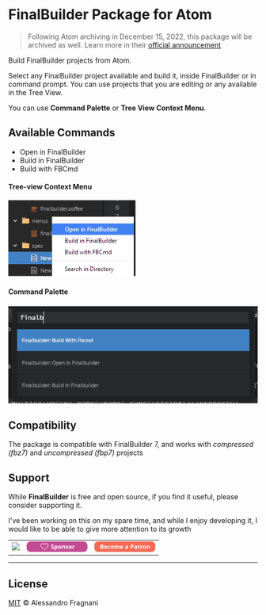 # FinalBuilder Package for Atom

> Following Atom archiving in December 15, 2022, this package will be archived as well. Learn more in their [official announcement](https://github.blog/2022-06-08-sunsetting-atom/)

Build FinalBuilder projects from Atom.

Select any FinalBuilder project available and build it, inside FinalBuilder or in command prompt. You can use projects that you are editing or any available in the Tree View.

You can use **Command Palette** or **Tree View Context Menu**.

## Available Commands

* Open in FinalBuilder
* Build in FinalBuilder
* Build with FBCmd

#### Tree-view Context Menu

![context menu](https://raw.githubusercontent.com/alefragnani/atom-finalbuilder/master/context-menu.png)

#### Command Palette

![command pallete](https://raw.githubusercontent.com/alefragnani/atom-finalbuilder/master/command-palette.png)

## Compatibility

The package is compatible with FinalBuilder 7, and works with *compressed (fbz7)* and *uncompressed (fbp7)* projects

## Support

While **FinalBuilder** is free and open source, if you find it useful, please consider supporting it.

I've been working on this on my spare time, and while I enjoy developing it, I would like to be able to give more attention to its growth

<table align="center" width="60%" border="0">
  <tr>
    <td>
      <a title="Paypal" href="https://www.paypal.com/cgi-bin/webscr?cmd=_donations&business=EP57F3B6FXKTU&lc=US&item_name=Alessandro%20Fragnani&item_number=atom%20plugins&currency_code=USD&bn=PP%2dDonationsBF%3abtn_donateCC_LG%2egif%3aNonHosted"><img src="https://www.paypalobjects.com/en_US/i/btn/btn_donate_SM.gif"/></a>
    </td>
    <td>
      <a title="GitHub Sponsors" href="https://github.com/sponsors/alefragnani"><img src="https://raw.githubusercontent.com/alefragnani/oss-resources/master/images/button-become-a-sponsor-rounded-small.png"/></a>
    </td>
    <td>
      <a title="Patreon" href="https://www.patreon.com/alefragnani"><img src="https://raw.githubusercontent.com/alefragnani/oss-resources/master/images/button-become-a-patron-rounded-small.png"/></a>
    </td>
  </tr>
</table>

---

## License

[MIT](LICENSE.md) &copy; Alessandro Fragnani